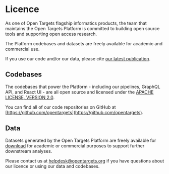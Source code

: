 # Licence

As one of Open Targets flagship informatics products, the team that maintains the Open Targets Platform is committed to building open source tools and supporting open access research.&#x20;

The Platform codebases and datasets are freely available for academic and commercial use.&#x20;

If you use our code and/or our data, please cite [our latest publication](citation.md#latest-publication).&#x20;

## **Codebases**

The codebases that power the Platform - including our pipelines, GraphQL API, and React UI - are all open source and licensed under the [APACHE LICENSE, VERSION 2.0](https://www.apache.org/licenses/LICENSE-2.0).

You can find all of our code repositories on GitHub at [https://github.com/opentargets](https://github.com/opentargets).

## **Data**

Datasets generated by the Open Targets Platform are freely available for [download](data-access/datasets.md) for academic or commercial purposes to support further downstream analyses.&#x20;

Please contact us at [helpdesk@opentargets.org](mailto:helpdesk@opentargets.org) if you have questions about our licence or using our data and codebases.
